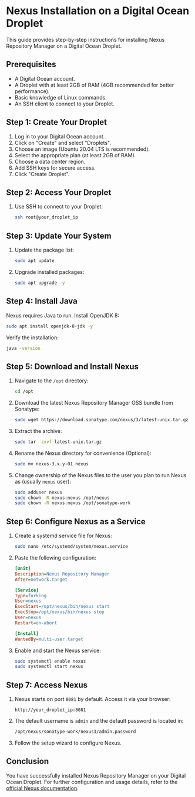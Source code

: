 # Nexus Installation on a Digital Ocean Droplet

This guide provides step-by-step instructions for installing Nexus Repository Manager on a Digital Ocean Droplet.

## Prerequisites

- A Digital Ocean account.
- A Droplet with at least 2GB of RAM (4GB recommended for better performance).
- Basic knowledge of Linux commands.
- An SSH client to connect to your Droplet.

## Step 1: Create Your Droplet

1. Log in to your Digital Ocean account.
2. Click on "Create" and select "Droplets".
3. Choose an image (Ubuntu 20.04 LTS is recommended).
4. Select the appropriate plan (at least 2GB of RAM).
5. Choose a data center region.
6. Add SSH keys for secure access.
7. Click "Create Droplet".

## Step 2: Access Your Droplet

1. Use SSH to connect to your Droplet:
   ```bash
   ssh root@your_droplet_ip
   ```

## Step 3: Update Your System

1. Update the package list:
   ```bash
   sudo apt update
   ```
2. Upgrade installed packages:
   ```bash
   sudo apt upgrade -y
   ```

## Step 4: Install Java

Nexus requires Java to run. Install OpenJDK 8:

```bash
sudo apt install openjdk-8-jdk -y
```

Verify the installation:

```bash
java -version
```

## Step 5: Download and Install Nexus

1. Navigate to the `/opt` directory:
   ```bash
   cd /opt
   ```
2. Download the latest Nexus Repository Manager OSS bundle from Sonatype:
   ```bash
   sudo wget https://download.sonatype.com/nexus/3/latest-unix.tar.gz
   ```
3. Extract the archive:
   ```bash
   sudo tar -zxvf latest-unix.tar.gz
   ```
4. Rename the Nexus directory for convenience (Optional):
   ```bash
   sudo mv nexus-3.x.y-01 nexus
   ```
5. Change ownership of the Nexus files to the user you plan to run Nexus as (usually `nexus` user):
   ```bash
   sudo adduser nexus
   sudo chown -R nexus:nexus /opt/nexus
   sudo chown -R nexus:nexus /opt/sonatype-work
   ```

## Step 6: Configure Nexus as a Service

1. Create a systemd service file for Nexus:
   ```bash
   sudo nano /etc/systemd/system/nexus.service
   ```
2. Paste the following configuration:
   ```ini
   [Unit]
   Description=Nexus Repository Manager
   After=network.target

   [Service]
   Type=forking
   User=nexus
   ExecStart=/opt/nexus/bin/nexus start
   ExecStop=/opt/nexus/bin/nexus stop
   User=nexus
   Restart=on-abort

   [Install]
   WantedBy=multi-user.target
   ```
3. Enable and start the Nexus service:
   ```bash
   sudo systemctl enable nexus
   sudo systemctl start nexus
   ```

## Step 7: Access Nexus

1. Nexus starts on port `8081` by default. Access it via your browser:
   ```
   http://your_droplet_ip:8081
   ```
2. The default username is `admin` and the default password is located in:
   ```bash
   /opt/nexus/sonatype-work/nexus3/admin.password
   ```
3. Follow the setup wizard to configure Nexus.

## Conclusion

You have successfully installed Nexus Repository Manager on your Digital Ocean Droplet. For further configuration and usage details, refer to the [official Nexus documentation](https://help.sonatype.com/repomanager3).